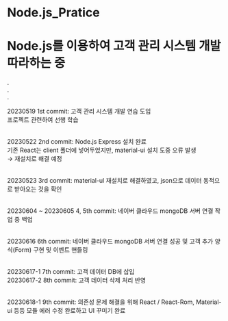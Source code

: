 # Node.js_Pratice
<h1>Node.js를 이용하여 고객 관리 시스템 개발 따라하는 중</h1>

.<br>
.<br>
.

20230519 1st commit: 고객 관리 시스템 개발 연습 도입<br>
프로젝트 관련하여 선행 학습<br><br>

20230522 2nd commit: Node.js Express 설치 완료<br>
기존 React는 client 폴더에 넣어두었지만, material-ui 설치 도중 오류 발생<br>
→ 재설치로 해결 예정<br><br>

20230523 3rd commit: material-ul 재설치로 해결하였고, json으로 데이터 동적으로 받아오는 것을 확인<br><br>

20230604 ~ 20230605 4, 5th commit: 네이버 클라우드 mongoDB 서버 연결 작업 중 백업<br><br>

20230616 6th commit: 네이버 클라우드 mongoDB 서버 연결 성공 및 고객 추가 양식(Form) 구현 및 이벤트 핸들링<br><br>

20230617-1 7th commit: 고객 데이터 DB에 삽입<br>
20230617-2 8th commit: 고객 데이터 삭제 처리 반영<br><br>

20230618-1 9th commit: 의존성 문제 해결을 위해 React / React-Rom, Material-ui 등등 모듈 에러 수정 완료하고 UI 꾸미기 완료
